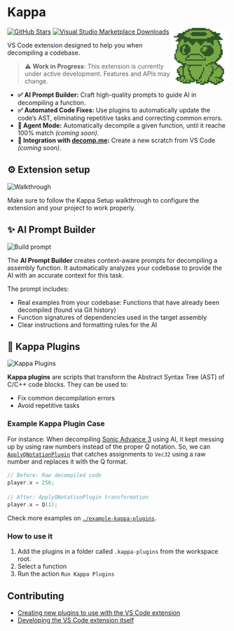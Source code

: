 # Kappa

<img src="./media/branding/logo.png" align="right" height="130px" />

[![GitHub Stars](https://flat.badgen.net/github/stars/macabeus/kappa?icon=github)](https://github.com/macabeus/kappa)
[![Visual Studio Marketplace Downloads](https://flat.badgen.net/vs-marketplace/d/macabeus.kappa?icon=visualstudio)](https://marketplace.visualstudio.com/items?itemName=macabeus.kappa)

VS Code extension designed to help you when decompiling a codebase.

> ⚠️ **Work in Progress**: This extension is currently under active development. Features and APIs may change.

- **✅ AI Prompt Builder:** Craft high-quality prompts to guide AI in decompiling a function.
- **✅ Automated Code Fixes:** Use plugins to automatically update the code’s AST, eliminating repetitive tasks and correcting common errors.
- **🚧 Agent Mode:** Automatically decompile a given function, until it reache 100% match _(coming soon)_.
- **🚧 Integration with [decomp.me](https://decomp.me/):** Create a new scratch from VS Code _(coming soon)_.

## ⚙️ Extension setup

<img alt="Walkthrough" src="./media/readme/walkthrough.png" />

Make sure to follow the Kappa Setup walkthrough to configure the extension and your project to work properly.

## ✨ AI Prompt Builder

<img alt="Build prompt" src="./media/readme/build-prompt.gif" />

The **AI Prompt Builder** creates context-aware prompts for decompiling a assembly function. It automatically analyzes your codebase to provide the AI with an accurate context for this task.

The prompt includes:

- Real examples from your codebase: Functions that have already been decompiled (found via Git history)
- Function signatures of dependencies used in the target assembly
- Clear instructions and formatting rules for the AI

## 🔌 Kappa Plugins

<img alt="Kappa Plugins" src="./media/readme/kappa-plugins.gif" />

**Kappa plugins** are scripts that transform the Abstract Syntax Tree (AST) of C/C++ code blocks. They can be used to:

- Fix common decompilation errors
- Avoid repetitive tasks

### Example Kappa Plugin Case

For instance: When decompiling [Sonic Advance 3](https://github.com/SAT-R/sa3) using AI, it kept messing up by using raw numbers instead of the proper Q notation. So, we can [`ApplyQNotationPlugin`](./example-kappa-plugins/ApplyQNotationPlugin.js) that catches assignments to `Vec32` using a raw number and replaces it with the Q format.

```cpp
// Before: Raw decompiled code
player.x = 256;

// After: ApplyQNotationPlugin transformation
player.x = Q(1);
```

Check more examples on [`./example-kappa-plugins`](./example-kappa-plugins).

### How to use it

1. Add the plugins in a folder called `.kappa-plugins` from the workspace root.
2. Select a function
3. Run the action `Run Kappa Plugins`

## Contributing

- [Creating new plugins to use with the VS Code extension](./docs/create-your-own-kappa-plugin.md)
- [Developing the VS Code extension itself](./docs/developing-kappa-vscode-extension.md)
